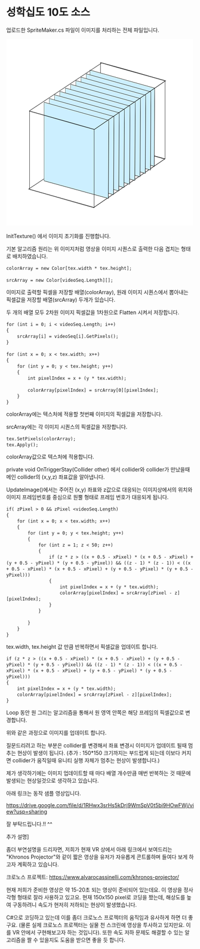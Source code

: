 # 성학십도 10도 소스

업로드한 SpriteMaker.cs 파일이 이미지를 처리하는 전체 파일입니다.

![image sequence](./image_seq.png)

InitTexture() 에서 이미지 초기화를 진행합니다.

기본 알고리즘 원리는 위 이미지처럼 영상을 이미지 시퀀스로 출력한 다음 겹치는 형태로 배치하였습니다.

```
colorArray = new Color[tex.width * tex.height];

srcArray = new Color[videoSeq.Length][];
```

이미지로 출력할 픽셀을 저장할 배열(colorArray), 원래 이미지 시퀀스에서 뽑아내는 픽셀값을 저장할 배열(srcArray) 두개가 있습니다.

두 개의 배열 모두 2차원 이미지 픽셀값을 1차원으로 Flatten 시켜서 저장합니다.

```
for (int i = 0; i < videoSeq.Length; i++)
{
    srcArray[i] = videoSeq[i].GetPixels();
}

for (int x = 0; x < tex.width; x++)
{
    for (int y = 0; y < tex.height; y++)
    {
        int pixelIndex = x + (y * tex.width);

        colorArray[pixelIndex] = srcArray[0][pixelIndex];
    }
}
```

colorArray에는 텍스처에 적용할 첫번째 이미지의 픽셀값을 저장합니다.

srcArray에는 각 이미지 시퀀스의 픽셀값을 저장합니다.

```
tex.SetPixels(colorArray);
tex.Apply();
```

colorArray값으로 텍스처에 적용합니다.

private void OnTriggerStay(Collider other) 에서 collider와 collider가 만났을때 메인 collider의 (x,y,z) 좌표값을 알아냅니다.

UpdateImage()에서는 주어진 (x,y) 좌표와 z값으로 대응되는 이미지상에서의 위치와 이미지 프레임번호를 중심으로 원뿔 형태로 프레임 번호가 대응되게 됩니다.

```
if( zPixel > 0 && zPixel <videoSeq.Length)
{
    for (int x = 0; x < tex.width; x++)
    {
        for (int y = 0; y < tex.height; y++)
        {
            for (int z = 1; z < 50; z++)
            {
                if (z * z > ((x + 0.5 - xPixel) * (x + 0.5 - xPixel) + (y + 0.5 - yPixel) * (y + 0.5 - yPixel)) && ((z - 1) * (z - 1)) < ((x + 0.5 - xPixel) * (x + 0.5 - xPixel) + (y + 0.5 - yPixel) * (y + 0.5 - yPixel)))
                {
                    int pixelIndex = x + (y * tex.width);
                    colorArray[pixelIndex] = srcArray[zPixel - z][pixelIndex];
                }
            }

        }
    }
}
```

tex.width, tex.height 값 만큼 반복하면서 픽셀값을 업데이트 합니다.

```
if (z * z > ((x + 0.5 - xPixel) * (x + 0.5 - xPixel) + (y + 0.5 - yPixel) * (y + 0.5 - yPixel)) && ((z - 1) * (z - 1)) < ((x + 0.5 - xPixel) * (x + 0.5 - xPixel) + (y + 0.5 - yPixel) * (y + 0.5 - yPixel)))
{
    int pixelIndex = x + (y * tex.width);
    colorArray[pixelIndex] = srcArray[zPixel - z][pixelIndex];
}
```

Loop 동안 원 그리는 알고리즘을 통해서 원 영역 안쪽은 해당 프레임의 픽셀값으로 변경합니다.



위와 같은 과정으로 이미지를 업데이트 합니다.

질문드리려고 하는 부분은 collider를 변경해서 좌표 변경시 이미지가 업데이트 될때 멈추는 현상이 발생이 됩니다.
(추가 : 150*150 크기까지는 부드럽게 되는데 이보다 커지면 collider가 움직일때 유니티 실행 자체가 멈추는 현상이 발생합니다.)

제가 생각하기에는 이미지 업데이트할 때 마다 배열 개수만큼 매번 반복하는 것 때문에 발생되는 현상일것으로 생각하고 있습니다.

아래 링크는 동작 샘플 영상입니다.

https://drive.google.com/file/d/1RHwx3srHs5kDrj9WmSpV0t5bi9HOwFWj/view?usp=sharing

잘 부탁드립니다.!! ^^

추가 설명]

좀더 부연설명을 드리자면, 저희가 현재 VR 상에서 아래 링크에서 보여드리는 "Khronos Projector"와 같이 짧은 영상을 유저가 자유롭게 콘트롤하며 들여다 보게 하고자 계획하고 있습니다.

크로노스 프로젝트:
https://www.alvarocassinelli.com/khronos-projector/

현재 저희가 준비한 영상은 약 15-20초 되는 영상이 준비되어 있는데요.
이 영상을 정사각형 형태로 잘라 사용하고 있고요. 현재 150x150 pixel로 코딩을 짰는데, 해상도를 높여 구동하려니 속도가 현저히 저하되는 현상이 발생했습니다.

C#으로 코딩하고 있는데 이를 좀더 크로노스 프로젝터의 움직임과 유사하게 하면 더 좋구요.
(물론 실제 크로노스 프로젝터는 실물 천 스크린에 영상을 투사하고 있지만요. 이를 VR 안에서 구현해보고자 하는 것입니다).
또한 속도 저하 문제도 해결할 수 있는 알고리즘을 짤 수 있을지도 도움을 받으면 좋을 듯 합니다.


